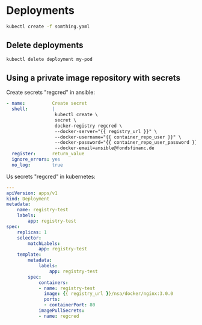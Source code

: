 Deployments
===========

```bash
kubectl create -f somthing.yaml
```

Delete deployments
------------------

```bash
kubectl delete deployment my-pod
```

Using a private image repository with secrets
---------------------------------------------

Create secrets "regcred" in ansible:

```yml
- name:          Create secret
  shell:         |
                  kubectl create \
                  secret \
                  docker-registry regcred \
                  --docker-server="{{ registry_url }}" \
                  --docker-username="{{ container_repo_user }}" \
                  --docker-password="{{ container_repo_user_password }}" \
                  --docker-email=ansible@fondsfinanc.de
  register:      return_value
  ignore_errors: yes
  no_log:        true

```
Us secrets "regcred" in kubernetes:

```yml
---
apiVersion: apps/v1
kind: Deployment
metadata:
    name: registry-test
    labels:
        app: registry-test
spec:
    replicas: 1
    selector:
        matchLabels:
            app: registry-test
    template:
        metadata:
            labels:
                app: registry-test
        spec:
            containers:
            - name: registry-test
              image: {{ registry_url }}/nsa/docker/nginx:3.0.0
              ports:
              - containerPort: 80
            imagePullSecrets:
            - name: regcred
```
